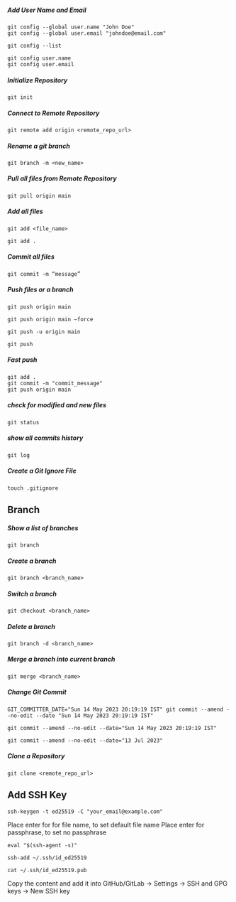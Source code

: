 ##### Add User Name and Email
```
git config --global user.name "John Doe"
git config --global user.email "johndoe@email.com"
```
```
git config --list
```
```
git config user.name
git config user.email
```

##### Initialize Repository
```
git init
```

##### Connect to Remote Repository
```
git remote add origin <remote_repo_url>
```

##### Rename a git branch
```
git branch -m <new_name>
```

##### Pull all files from Remote Repository
```
git pull origin main
```

##### Add all files
```
git add <file_name>
```
```
git add .
```

##### Commit all files
```
git commit -m “message”
```

##### Push files or a branch
```
git push origin main
```
```
git push origin main –force
```
```
git push -u origin main
```
```
git push
```

##### Fast push
```
git add .
git commit -m "commit_message"
git push origin main
```

##### check for modified and new files
```
git status
```

##### show all commits history
```
git log
```

##### Create a Git Ignore File
```
touch .gitignore
```

## Branch
##### Show a list of branches
```
git branch
```

##### Create a branch
```
git branch <branch_name>
```

##### Switch a branch
```
git checkout <branch_name>
```

##### Delete a branch
```
git branch -d <branch_name>
```

##### Merge a branch into current branch
```
git merge <branch_name>
```

##### Change Git Commit
```
GIT_COMMITTER_DATE="Sun 14 May 2023 20:19:19 IST" git commit --amend --no-edit --date "Sun 14 May 2023 20:19:19 IST"
```
```
git commit --amend --no-edit --date="Sun 14 May 2023 20:19:19 IST"
```
```
git commit --amend --no-edit --date="13 Jul 2023"
```

##### Clone a Repository
```
git clone <remote_repo_url>
```

## Add SSH Key
```
ssh-keygen -t ed25519 -C "your_email@example.com"
```
Place enter for for file name, to set default file name
Place enter for passphrase, to set no passphrase

```
eval "$(ssh-agent -s)"
```

```
ssh-add ~/.ssh/id_ed25519
```

```
cat ~/.ssh/id_ed25519.pub
```
Copy the content and add it into GitHub/GitLab -> Settings -> SSH and GPG keys -> New SSH key
